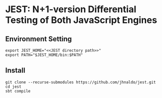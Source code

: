 # JEST: N+1-version Differential Testing of Both JavaScript Engines

## Environment Setting
```
export JEST_HOME="<<JEST directory path>>"
export PATH="$JEST_HOME/bin:$PATH"
```
## Install
```
git clone --recurse-submodules https://github.com/jhnaldo/jest.git
cd jest
sbt compile
```
